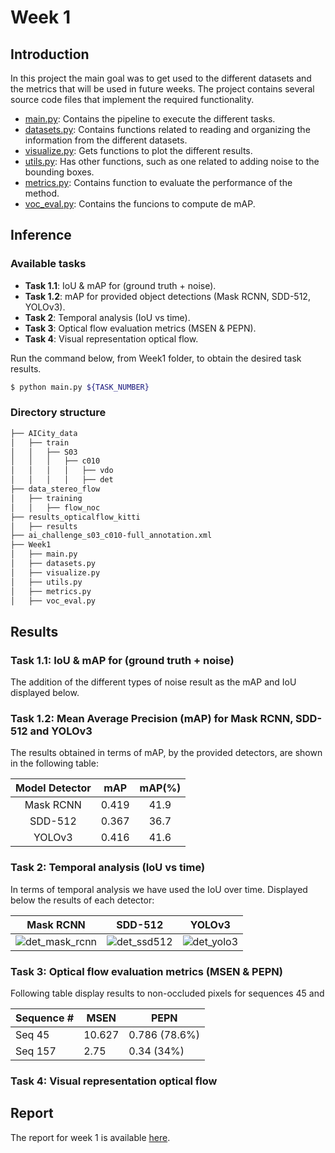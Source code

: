 # Week 1

## Introduction
In this project the main goal was to get used to the different datasets and the metrics that will be used in future weeks. The project contains several source code files that implement the required functionality.

* [main.py](https://github.com/mcv-m6-video/mcv-m6-2021-team3/blob/main/Week1/main.py): Contains the pipeline to execute the different tasks.
* [datasets.py](https://github.com/mcv-m6-video/mcv-m6-2021-team3/blob/main/Week1/datasets.py): Contains functions related to reading and organizing the information from the different datasets.
* [visualize.py](https://github.com/mcv-m6-video/mcv-m6-2021-team3/blob/main/Week1/visualize.py): Gets functions to plot the different results. 
* [utils.py](https://github.com/mcv-m6-video/mcv-m6-2021-team3/blob/main/Week1/utils.py): Has other functions, such as one related to adding noise to the bounding boxes. 
* [metrics.py](https://github.com/mcv-m6-video/mcv-m6-2021-team3/blob/main/Week1/metrics.py): Contains function to evaluate the performance of the method.
* [voc_eval.py](https://github.com/mcv-m6-video/mcv-m6-2021-team3/blob/main/Week1/voc_eval.py): Contains the funcions to compute de mAP.


## Inference
### Available tasks
* **Task 1.1**: IoU & mAP for (ground truth + noise).
* **Task 1.2**: mAP for provided object detections (Mask RCNN, SDD-512, YOLOv3).
* **Task 2**: Temporal analysis (IoU vs time).
* **Task 3**: Optical flow evaluation metrics (MSEN & PEPN).
* **Task 4**: Visual representation optical flow.

Run the command below, from Week1 folder, to obtain the desired task results.

```bash
$ python main.py ${TASK_NUMBER}
```

### Directory structure

```bash
├── AICity_data
│   ├── train
│   │   ├── S03
│   │   │   ├── c010
│   │   │   │   ├── vdo
│   │   │   │   ├── det
├── data_stereo_flow
│   ├── training
│   │   ├── flow_noc
├── results_opticalflow_kitti
│   ├── results
├── ai_challenge_s03_c010-full_annotation.xml
├── Week1
│   ├── main.py
│   ├── datasets.py
│   ├── visualize.py
│   ├── utils.py
│   ├── metrics.py
│   ├── voc_eval.py
```

## Results
### Task 1.1: IoU & mAP for (ground truth + noise)

The addition of the different types of noise result as the mAP and IoU displayed below.




### Task 1.2: Mean Average Precision (mAP) for Mask RCNN, SDD-512 and YOLOv3

The results obtained in terms of mAP, by the provided detectors, are shown in the following table:

| <center>**Model Detector**</center> | <center>**mAP**</center> | <center>**mAP(%)**</center> |
| :---: | :---: | :---: |
| Mask RCNN | <center>0.419</center> | <center>41.9</center> |
| SDD-512 | <center>0.367</center> | <center>36.7</center> |
| YOLOv3 | <center>0.416</center> | <center>41.6</center> |

### Task 2: Temporal analysis (IoU vs time)

In terms of temporal analysis we have used the IoU over time. Displayed below the results of each detector:

| <center>**Mask RCNN**</center> | <center>**SDD-512**</center> | <center>**YOLOv3**</center> |
| :---: | :---: | :---: |
| ![det_mask_rcnn](https://github.com/mcv-m6-video/mcv-m6-2021-team3/blob/main/Week1/task2/det_mask_rcnn.gif) | ![det_ssd512](https://github.com/mcv-m6-video/mcv-m6-2021-team3/blob/main/Week1/task2/det_ssd512.gif) | ![det_yolo3](https://github.com/mcv-m6-video/mcv-m6-2021-team3/blob/main/Week1/task2/det_yolo3.gif) |

### Task 3: Optical flow evaluation metrics (MSEN & PEPN)

Following table display results to non-occluded pixels for sequences 45 and 

<!DOCTYPE html>
<table>
<thead>
  <tr>
    <th>Sequence #</th>
    <th>MSEN</th>
    <th>PEPN</th>
  </tr>
</thead>
<tbody>
  <tr>
    <td>Seq 45</td>
    <td>10.627</td>
    <td>0.786 (78.6%)</td>
  </tr>
  <tr>
    <td>Seq 157</td>
    <td>2.75</td>
    <td>0.34 (34%)</td>
  </tr>
</tbody>
</table>
</html>

### Task 4: Visual representation optical flow



## Report
The report for week 1 is available [here](https://docs.google.com/presentation/d/1fW_KEDz9zGoJzBtoJuXenhzcsG9WRU2GkyU0DSTTnB4/edit?usp=sharing).
